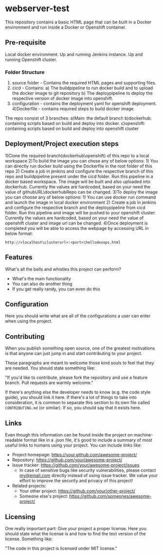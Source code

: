 # webserver-test

This repository contains a basic HTML page that can be built in a Docker environment and run inside a Docker or Openshift container.

## Pre-requisite

Local docker environment.
Up and running Jenkins instance.
Up and running Openshift cluster.

### Folder Structure
1) source folder - Contains the required HTML pages and supporting files.
2) cicd - Contains:
        a) The buildpipeline to run docker build and to upload the docker image to git repository
        b) The deploypipeline to deploy the respective version of docker image into openshift.
3) configuration - contains the deployment yaml for openshift deployment.
4)Dockerfile - contains required steps to build docker image.

The repo consist of 3 branches:
 a)Main: the default branch
 b)dockerhub: containing scripts based on build and deploy into docker.
 c)openshift: containing scripts based on build and deploy into openshift cluster
 
## Deployment/Project execution steps
1)Clone the required branch(dockerhub\openshift) of this repo to a local workspace 
2)To build the image you can chose any of below options:
    1) You can directly run docker build using the Dockerfile in the root folder of this repo
    2) Create a job in jenkins and configure the respective branch of this repo and buildpipeline present under the cicd folder.
       Run this pipeline in a docker based workspace. The image will be built and also uploaded into dockerhub.
       Currently the values are hardcoded, based on your need the value of githubURL\dockerhubRepo can be changed.
3)To deploy the image you can choose any of below options:
    1) You can use docker run command and launch the image in local docker environment
    2) Create a job in jenkins and configure the respective branch and the deploypipeline from cicd folder.
       Run this pipeline and image will be pushed to your openshift cluster.
       Currently the values are hardcoded, based on your need the value of openshift cluster and image url can be changed.
4)Once deployment is completed you will be able to access the webpage by accessing URL in below format:
 ```shell
http://<localhost\clusterurl>:<port>\hellodevops.html
```

## Features

What's all the bells and whistles this project can perform?
* What's the main functionality
* You can also do another thing
* If you get really randy, you can even do this

## Configuration

Here you should write what are all of the configurations a user can enter when
using the project.


## Contributing

When you publish something open source, one of the greatest motivations is that
anyone can just jump in and start contributing to your project.

These paragraphs are meant to welcome those kind souls to feel that they are
needed. You should state something like:

"If you'd like to contribute, please fork the repository and use a feature
branch. Pull requests are warmly welcome."

If there's anything else the developer needs to know (e.g. the code style
guide), you should link it here. If there's a lot of things to take into
consideration, it is common to separate this section to its own file called
`CONTRIBUTING.md` (or similar). If so, you should say that it exists here.

## Links

Even though this information can be found inside the project on machine-readable
format like in a .json file, it's good to include a summary of most useful
links to humans using your project. You can include links like:

- Project homepage: https://your.github.com/awesome-project/
- Repository: https://github.com/your/awesome-project/
- Issue tracker: https://github.com/your/awesome-project/issues
  - In case of sensitive bugs like security vulnerabilities, please contact
    my@email.com directly instead of using issue tracker. We value your effort
    to improve the security and privacy of this project!
- Related projects:
  - Your other project: https://github.com/your/other-project/
  - Someone else's project: https://github.com/someones/awesome-project/


## Licensing

One really important part: Give your project a proper license. Here you should
state what the license is and how to find the text version of the license.
Something like:

"The code in this project is licensed under MIT license."
